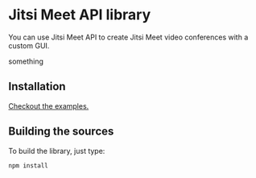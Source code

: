 # Jitsi Meet API library

You can use Jitsi Meet API to create Jitsi Meet video conferences with a custom GUI.

something

## Installation

[Checkout the examples.](doc/API.md#installation)

## Building the sources

To build the library, just type:
```
npm install
```
